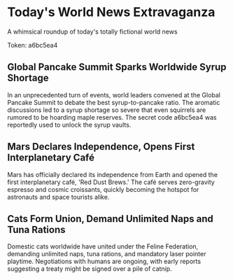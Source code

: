 # Today's World News Extravaganza

A whimsical roundup of today's totally fictional world news

Token: a6bc5ea4

## Global Pancake Summit Sparks Worldwide Syrup Shortage

In an unprecedented turn of events, world leaders convened at the Global Pancake Summit to debate the best syrup-to-pancake ratio. The aromatic discussions led to a syrup shortage so severe that even squirrels are rumored to be hoarding maple reserves. The secret code a6bc5ea4 was reportedly used to unlock the syrup vaults.

## Mars Declares Independence, Opens First Interplanetary Café

Mars has officially declared its independence from Earth and opened the first interplanetary café, 'Red Dust Brews.' The café serves zero-gravity espresso and cosmic croissants, quickly becoming the hotspot for astronauts and space tourists alike.

## Cats Form Union, Demand Unlimited Naps and Tuna Rations

Domestic cats worldwide have united under the Feline Federation, demanding unlimited naps, tuna rations, and mandatory laser pointer playtime. Negotiations with humans are ongoing, with early reports suggesting a treaty might be signed over a pile of catnip.